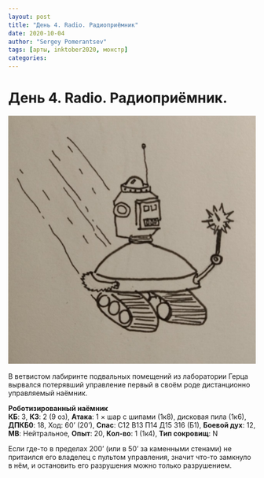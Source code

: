 ```yaml
---
layout: post
title: "День 4. Radio. Радиоприёмник"
date: 2020-10-04
author: "Sergey Pomerantsev"
tags: [арты, inktober2020, монстр]
categories:
---
```


# День 4. Radio. Радиоприёмник.

![](/assets/images/inktober20-4.jpg)

В ветвистом лабиринте подвальных помещений из лаборатории Герца вырвался потерявший управление первый в своём роде дистанционно управляемый наёмник.

**Роботизированный наёмник**  
**КБ**: 3, **КЗ**: 2 (9 оз), **Атака**: 1 × шар с шипами (1к8), дисковая пила (1к6), **ДПКБ0**: 18, Ход: 60’ (20’), **Спас**: С12 В13 П14 Д15 З16 (Б1), **Боевой дух**: 12, **МВ**: Нейтральное, **Опыт**: 20, **Кол-во**: 1 (1к4), **Тип сокровищ**: N

Если где-то в пределах 200’ (или в 50’ за каменными стенами) не притаился его владелец с пультом управления, значит что-то замкнуло в нём, и остановить его разрушения можно только разрушением.
